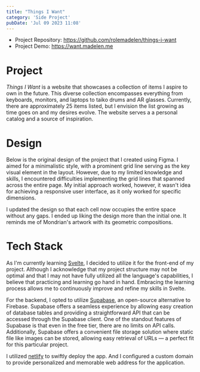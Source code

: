 ```yaml
---
title: "Things I Want"
category: 'Side Project'
pubDate: 'Jul 09 2023 11:08'
---
```


<!-- ![](Side%20Project%20-%20Things%20I%20Want/things-i-want.gif) -->
- Project Repository: https://github.com/rolemadelen/things-i-want
- Project Demo: https://want.madelen.me

# Project

_Things I Want_ is a website that showcases a collection of items I aspire to own in the future. This diverse collection encompasses everything from keyboards, monitors, and laptops to taiko drums and AR glasses. Currently, there are approximately 25 items listed, but I envision the list growing as time goes on and my desires evolve. The website serves a a personal catalog and a source of inspiration.

# Design

Below is the original design of the project that I created using Figma. I aimed for a minimalistic style, with a prominent grid line serving as the key visual element in the layout. However, due to my limited knowledge and skills, I encountered difficulties implementing the grid lines that spanned across the entire page. My initial approach worked, however, it wasn't idea for achieving a responsive user interface, as it only
worked for specific dimensions.

<!-- ![](Side%20Project%20-%20Things%20I%20Want/tiw-original-design.webp){"width":473} -->

I updated the design so that each cell now occupies the entire space without any gaps.
I ended up liking the design more than the initial one. It reminds me of Mondrian's artwork with its geometric compositions.

<!-- ![](Side%20Project%20-%20Things%20I%20Want/tiw-new-design.webp){"width":530} -->
# Tech Stack

As I'm currently learning [Svelte](https://svelte.dev/), I decided to utilize it for the front-end of my project. Although I acknowledge that my project structure may not be optimal and that I may not have fully utilized all the language's capabilities, I believe that practicing and learning go hand in hand. Embracing the learning process allows me to continuously improve and refine my skills in Svelte.

For the backend, I opted to utilize [Supabase](https://supabase.com/), an open-source alternative to Firebase. Supabase offers a seamless experience by allowing easy creation of database tables and providing a straightforward API that can be accessed through the Supabase client. One of the standout features of Supabase is that even in the free tier, there are no limits on API calls. Additionally, Supabase offers a convenient file storage solution where static file like images can be stored, allowing easy retrieval of URLs — a perfect fit for this particular project.

I utilized [netlify](https://www.netlify.com/) to swiftly deploy the app. And I configured a custom domain to provide personalized and memorable web address for the application.

